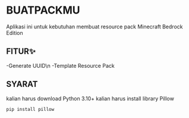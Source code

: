 # BUATPACKMU
Aplikasi ini untuk kebutuhan membuat resource pack Minecraft Bedrock Edition

## FITUR✨
-Generate UUID\n
-Template Resource Pack

## SYARAT
kalian harus download Python 3.10+
kalian harus install library Pillow
<pre><code>pip install pillow</code></pre>
